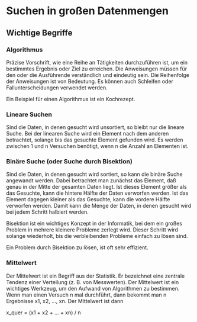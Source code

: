 # Suchen in großen Datenmengen

## Wichtige Begriffe

### Algorithmus
Präzise Vorschrift, wie eine Reihe an Tätigkeiten durchzuführen ist, um ein bestimmtes Ergebnis oder Ziel zu erreichen. Die Anweisungen müssen für den oder die Ausführende verständlich und eindeutig sein. Die Reihenfolge der Anweisungen ist von Bedeutung. Es können auch Schleifen oder Fallunterscheidungen verwendet werden.

Ein Beispiel für einen Algorithmus ist ein Kochrezept.

### Lineare Suchen
Sind die Daten, in denen gesucht wird unsortiert, so bleibt nur die lineare Suche. Bei der linearen Suche wird ein Element nach dem anderen betrachtet, solange bis das gesuchte Element gefunden wird. Es werden zwischen 1 und n Versuchen benötigt, wenn n die Anzahl an Elementen ist.

### Binäre Suche (oder Suche durch Bisektion)
Sind die Daten, in denen gesucht wird sortiert, so kann die binäre Suche angewandt werden. Dabei betrachtet man zunächst das Element, daß genau in der Mitte der gesamten Daten liegt. Ist dieses Element größer als das Gesuchte, kann die hintere Hälfte der Daten verworfen werden. Ist das Element dagegen kleiner als das Gesuchte, kann die vordere Hälfte verworfen werden. Damit kann die Menge der Daten, in denen gesucht wird bei jedem Schritt halbiert werden.

Bisektion ist ein wichtiges Konzept in der Informatik, bei dem ein großes Problem in mehrere kleinere Probleme zerlegt wird. Dieser Schritt wird solange wiederholt, bis die verbleibenden Probleme einfach zu lösen sind.

Ein Problem durch Bisektion zu lösen, ist oft sehr effizient.

### Mittelwert
Der Mittelwert ist ein Begriff aus der Statistik. Er bezeichnet eine zentrale Tendenz einer Verteilung (z. B. von Messwerten). Der Mittelwert ist ein wichtiges Werkzeug, um den Aufwand von Algorithmen zu bestimmen. Wenn man einen Versuch n mal durchführt, dann bekommt man n Ergebnisse x1, x2, ..., xn.
Der Mittelwert ist dann

  x_quer = (x1 + x2 + ... + xn) / n

  
